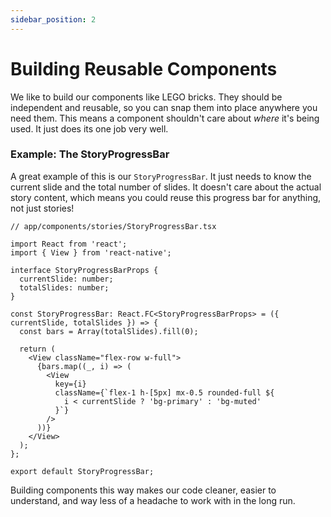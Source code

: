 ```yaml
---
sidebar_position: 2
---
```


# Building Reusable Components

We like to build our components like LEGO bricks. They should be independent and reusable, so you can snap them into place anywhere you need them. This means a component shouldn't care about *where* it's being used. It just does its one job very well.

### Example: The StoryProgressBar

A great example of this is our `StoryProgressBar`. It just needs to know the current slide and the total number of slides. It doesn't care about the actual story content, which means you could reuse this progress bar for anything, not just stories!

```tsx
// app/components/stories/StoryProgressBar.tsx

import React from 'react';
import { View } from 'react-native';

interface StoryProgressBarProps {
  currentSlide: number;
  totalSlides: number;
}

const StoryProgressBar: React.FC<StoryProgressBarProps> = ({ currentSlide, totalSlides }) => {
  const bars = Array(totalSlides).fill(0);

  return (
    <View className="flex-row w-full">
      {bars.map((_, i) => (
        <View
          key={i}
          className={`flex-1 h-[5px] mx-0.5 rounded-full ${
            i < currentSlide ? 'bg-primary' : 'bg-muted'
          }`}
        />
      ))}
    </View>
  );
};

export default StoryProgressBar;
```

Building components this way makes our code cleaner, easier to understand, and way less of a headache to work with in the long run.